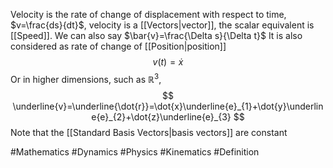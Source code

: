 Velocity is the rate of change of displacement with respect to time, $v=\frac{ds}{dt}$, velocity is a [[Vectors|vector]], the scalar equivalent is [[Speed]]. We can also say $\bar{v}=\frac{\Delta s}{\Delta t}$
It is also considered as rate of change of [[Position|position]]
$$
v(t)=\dot{x}
$$
Or in higher dimensions, such as $\mathbb{R}^{3}$,
$$
\underline{v}=\underline{\dot{r}}=\dot{x}\underline{e}_{1}+\dot{y}\underline{e}_{2}+\dot{z}\underline{e}_{3}
$$
Note that the [[Standard Basis Vectors|basis vectors]] are constant

#Mathematics #Dynamics #Physics #Kinematics #Definition 
